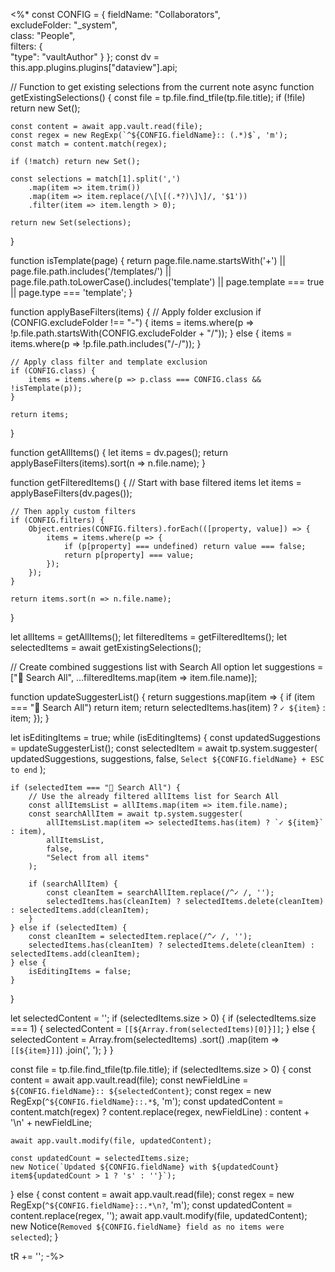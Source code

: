 <%*
const CONFIG = {
    fieldName: "Collaborators",        
    excludeFolder: "_system",         
    class: "People",            
    filters: {                   
        "type": "vaultAuthor"
    }
};
const dv = this.app.plugins.plugins["dataview"].api;

// Function to get existing selections from the current note
async function getExistingSelections() {
    const file = tp.file.find_tfile(tp.file.title);
    if (!file) return new Set();
    
    const content = await app.vault.read(file);
    const regex = new RegExp(`^${CONFIG.fieldName}:: (.*)$`, 'm');
    const match = content.match(regex);
    
    if (!match) return new Set();
    
    const selections = match[1].split(',')
        .map(item => item.trim())
        .map(item => item.replace(/\[\[(.*?)\]\]/, '$1'))
        .filter(item => item.length > 0);
    
    return new Set(selections);
}

function isTemplate(page) {
    return page.file.name.startsWith('+') ||
           page.file.path.includes('/templates/') ||
           page.file.path.toLowerCase().includes('template') ||
           page.template === true ||
           page.type === 'template';
}

function applyBaseFilters(items) {
    // Apply folder exclusion
    if (CONFIG.excludeFolder !== "-") {
        items = items.where(p => !p.file.path.startsWith(CONFIG.excludeFolder + "/"));
    } else {
        items = items.where(p => !p.file.path.includes("/-/"));
    }
    
    // Apply class filter and template exclusion
    if (CONFIG.class) {
        items = items.where(p => p.class === CONFIG.class && !isTemplate(p));
    }
    
    return items;
}

function getAllItems() {
    let items = dv.pages();
    return applyBaseFilters(items).sort(n => n.file.name);
}

function getFilteredItems() {
    // Start with base filtered items
    let items = applyBaseFilters(dv.pages());
    
    // Then apply custom filters
    if (CONFIG.filters) {
        Object.entries(CONFIG.filters).forEach(([property, value]) => {
            items = items.where(p => {
                if (p[property] === undefined) return value === false;
                return p[property] === value;
            });
        });
    }
    
    return items.sort(n => n.file.name);
}

let allItems = getAllItems();
let filteredItems = getFilteredItems();
let selectedItems = await getExistingSelections();

// Create combined suggestions list with Search All option
let suggestions = ["🔎 Search All", ...filteredItems.map(item => item.file.name)];

function updateSuggesterList() {
    return suggestions.map(item => {
        if (item === "🔎 Search All") return item;
        return selectedItems.has(item) ? `✓ ${item}` : item;
    });
}

let isEditingItems = true;
while (isEditingItems) {
    const updatedSuggestions = updateSuggesterList();
    const selectedItem = await tp.system.suggester(
        updatedSuggestions,
        suggestions,
        false,
        `Select ${CONFIG.fieldName} + ESC to end`
    );
    
    if (selectedItem === "🔎 Search All") {
        // Use the already filtered allItems list for Search All
        const allItemsList = allItems.map(item => item.file.name);
        const searchAllItem = await tp.system.suggester(
            allItemsList.map(item => selectedItems.has(item) ? `✓ ${item}` : item),
            allItemsList,
            false,
            "Select from all items"
        );
        
        if (searchAllItem) {
            const cleanItem = searchAllItem.replace(/^✓ /, '');
            selectedItems.has(cleanItem) ? selectedItems.delete(cleanItem) : selectedItems.add(cleanItem);
        }
    } else if (selectedItem) {
        const cleanItem = selectedItem.replace(/^✓ /, '');
        selectedItems.has(cleanItem) ? selectedItems.delete(cleanItem) : selectedItems.add(cleanItem);
    } else {
        isEditingItems = false;
    }
}

let selectedContent = '';
if (selectedItems.size > 0) {
    if (selectedItems.size === 1) {
        selectedContent = `[[${Array.from(selectedItems)[0]}]]`;
    } else {
        selectedContent = Array.from(selectedItems)
            .sort()
            .map(item => `[[${item}]]`)
            .join(', ');
    }
}

const file = tp.file.find_tfile(tp.file.title);
if (selectedItems.size > 0) {
    const content = await app.vault.read(file);
    const newFieldLine = `${CONFIG.fieldName}:: ${selectedContent}`;
    const regex = new RegExp(`^${CONFIG.fieldName}::.*$`, 'm');
    const updatedContent = content.match(regex) 
        ? content.replace(regex, newFieldLine)
        : content + '\n' + newFieldLine;
    
    await app.vault.modify(file, updatedContent);
    
    const updatedCount = selectedItems.size;
    new Notice(`Updated ${CONFIG.fieldName} with ${updatedCount} item${updatedCount > 1 ? 's' : ''}`);
} else {
    const content = await app.vault.read(file);
    const regex = new RegExp(`^${CONFIG.fieldName}::.*\n?`, 'm');
    const updatedContent = content.replace(regex, '');
    await app.vault.modify(file, updatedContent);
    new Notice(`Removed ${CONFIG.fieldName} field as no items were selected`);
}

tR += '';
-%>